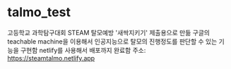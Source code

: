 # talmo_test
고등학교 과학탐구대회 STEAM 탈모예방 '새싹지키기' 제출용으로 만듦
구글의 teachable machine을 이용해서 인공지능으로 탈모의 진행정도를 판단할 수 있는 기능을 구현함
netlify를 사용해서 배포까지 완료함 
주소: https://steamtalmo.netlify.app
